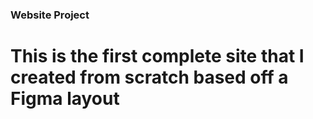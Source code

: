 ### Website Project
# This is the first complete site that I created from scratch based off a Figma layout
